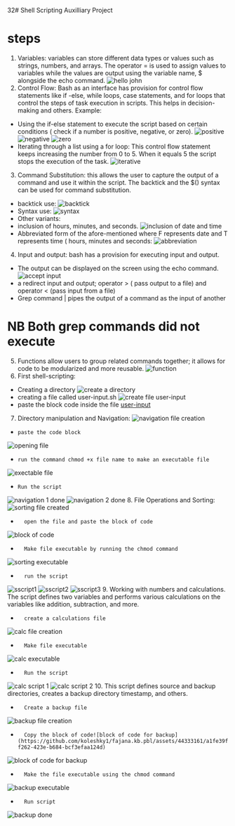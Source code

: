32# Shell Scripting Auxilliary Project
# steps
1. Variables: variables can store different data types or values such as strings, numbers, and arrays. The operator = is used to assign values  to variables while the values are output using the variable name, $ alongside the echo command.
![hello john](https://github.com/koleshky1/fajana.kb.pbl/assets/44333161/6311f9ad-6642-4057-ae11-6f6090a9cd37)
2. Control Flow: Bash as an interface has provision for control flow statements like if -else, while loops, case statements, and for loops that control the steps of task execution in scripts. This helps in decision-making and others. Example:
-  Using the if-else statement to execute the script based on certain conditions ( check if a number is positive, negative, or zero).
![positive](https://github.com/koleshky1/fajana.kb.pbl/assets/44333161/a235d73f-a290-442c-8915-39a6d36bd3cc)
![negative](https://github.com/koleshky1/fajana.kb.pbl/assets/44333161/3c3356dc-76e6-47fb-b369-51e9a9f1b1df)
![zero](https://github.com/koleshky1/fajana.kb.pbl/assets/44333161/4247efeb-093c-4576-8d38-033f5334f3f1)
- Iterating through a list using a for loop: This control flow statement keeps increasing the number from 0 to 5. When it equals 5 the script stops the execution of the task.
![iterative](https://github.com/koleshky1/fajana.kb.pbl/assets/44333161/f01ec5cf-c799-44ce-99cf-d928c694f172)
3. Command Substitution: this allows the user to capture the output of a command and use it within the script. The backtick and the $() syntax can be used for command substitution.
- backtick use:
![backtick](https://github.com/koleshky1/fajana.kb.pbl/assets/44333161/42aa4966-1b00-451c-a542-9e6dc113d059)
- Syntax use:
![syntax](https://github.com/koleshky1/fajana.kb.pbl/assets/44333161/a6772bb0-a830-40d1-85f4-6f3a8bcab7a6)
- Other variants:
-  inclusion of hours, minutes, and seconds.
![inclusion of date and time](https://github.com/koleshky1/fajana.kb.pbl/assets/44333161/cb685900-0b1b-44ad-994d-7e741da5aadb)
-  Abbreviated form of the afore-mentioned where F represents date and T represents time ( hours, minutes and seconds:
![abbreviation ](https://github.com/koleshky1/fajana.kb.pbl/assets/44333161/fef1b8b9-23dd-49bd-988a-b7ad16ab34fa)
4. Input and output: bash has a provision for executing input and output.
-  The output can be displayed on the screen using the echo command.
![accept input](https://github.com/koleshky1/fajana.kb.pbl/assets/44333161/8294597c-c6ee-4d9d-ab61-90b0b725ec8d) 
-  a redirect input and output; operator > ( pass output to a file) and operator < (pass input from a file)
-   Grep command | pipes the output of a command as the input of another
# NB Both grep commands did not execute
5. Functions allow users to group related commands together; it allows for code to be modularized and more reusable.
![function](https://github.com/koleshky1/fajana.kb.pbl/assets/44333161/e86116dd-41ab-40a0-8d99-ecbf612d25f3)
6. First shell-scripting:
- Creating a directory
![create a directory](https://github.com/koleshky1/fajana.kb.pbl/assets/44333161/75da311d-dac8-43d5-a4b1-6f492c478f08)  
- creating a file called user-input.sh
![create file user-input](https://github.com/koleshky1/fajana.kb.pbl/assets/44333161/c54d9df0-3ccc-4fb8-8246-35c0685689d0)
- paste the block code inside the file
[user-input](https://github.com/koleshky1/fajana.kb.pbl/assets/44333161/644b6b03-dad0-48b4-b37b-1d2d406a2b27)
7. Directory manipulation and Navigation:
![navigation file creation](https://github.com/koleshky1/fajana.kb.pbl/assets/44333161/50ea54b5-df86-4e74-81b8-ed4f131f49d1)
-     paste the code block
![opening file](https://github.com/koleshky1/fajana.kb.pbl/assets/44333161/976abd8f-aa74-4a21-883e-06ce1d343c54)
-     run the command chmod +x file name to make an executable file
![exectable file](https://github.com/koleshky1/fajana.kb.pbl/assets/44333161/95322585-f4ab-4ce8-a8cd-888cf88ee6fa)
-     Run the script
![navigation 1 done](https://github.com/koleshky1/fajana.kb.pbl/assets/44333161/8413160a-aa9f-439b-9ba7-9b569bd0e4ee)
![navigation 2 done](https://github.com/koleshky1/fajana.kb.pbl/assets/44333161/530e74f7-94d9-4cf1-9ae9-98b73eaab82c)
8. File Operations and Sorting:
![sorting file created](https://github.com/koleshky1/fajana.kb.pbl/assets/44333161/1479c742-4158-4e2c-9954-94e9183851a9)
-       open the file and paste the block of code
![block of code](https://github.com/koleshky1/fajana.kb.pbl/assets/44333161/de580813-c64b-4461-9276-3c15c111dd2a)
-       Make file executable by running the chmod command
![sorting executable](https://github.com/koleshky1/fajana.kb.pbl/assets/44333161/95dee64b-e6a1-47cb-84c9-b6b0ae377f31)
-       run the script
![sscript1](https://github.com/koleshky1/fajana.kb.pbl/assets/44333161/ed8ebfea-6a76-499a-ba63-d2a5775cf8c6)
![sscript2](https://github.com/koleshky1/fajana.kb.pbl/assets/44333161/473feeba-59a8-46da-b588-bc031cfca3c9)
![sscript3](https://github.com/koleshky1/fajana.kb.pbl/assets/44333161/84488bc3-00bb-427f-a1b2-ec38a0584692)
9. Working with numbers and calculations.
The script defines two variables and performs various calculations on the variables like addition, subtraction, and more.
-       create a calculations file
![calc file creation](https://github.com/koleshky1/fajana.kb.pbl/assets/44333161/0079f228-cba0-4a90-9918-5e68cda0618b)
-       Make file executable
![calc executable](https://github.com/koleshky1/fajana.kb.pbl/assets/44333161/63e8cf64-f337-4e8e-8021-f5cefc72601f)
-       Run the script  
![calc script 1](https://github.com/koleshky1/fajana.kb.pbl/assets/44333161/58cc7819-3d99-461e-a767-861c6fa626f5)
![calc script 2](https://github.com/koleshky1/fajana.kb.pbl/assets/44333161/2632aab6-0563-4585-a6cd-751124006276)
10. This script defines source and backup directories, creates a backup directory timestamp, and others.
-       Create a backup file
![backup file creation](https://github.com/koleshky1/fajana.kb.pbl/assets/44333161/e557fcd4-6c53-47c0-a39b-1086ab059ecb)
-       Copy the block of code![block of code for backup](https://github.com/koleshky1/fajana.kb.pbl/assets/44333161/a1fe39fc-f262-423e-b684-bcf3efaa124d)
![block of code for backup](https://github.com/koleshky1/fajana.kb.pbl/assets/44333161/a1fe39fc-f262-423e-b684-bcf3efaa124d)
-       Make the file executable using the chmod command
![backup executable](https://github.com/koleshky1/fajana.kb.pbl/assets/44333161/dbbdb5fb-05b5-4bea-92ff-0f7f37ea5554)
-       Run script
![backup done](https://github.com/koleshky1/fajana.kb.pbl/assets/44333161/d1855819-1457-42c0-a86d-0fc989752123)


